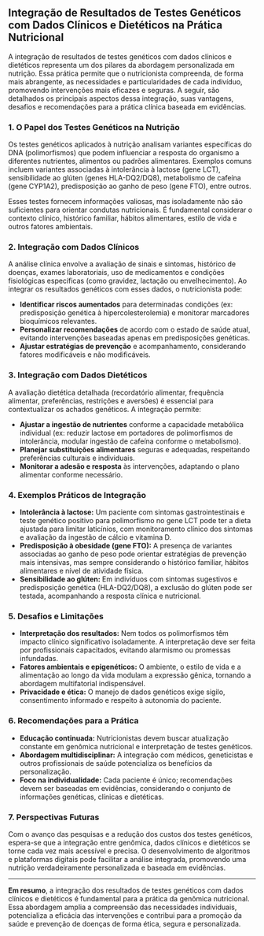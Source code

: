
## Integração de Resultados de Testes Genéticos com Dados Clínicos e Dietéticos na Prática Nutricional

A integração de resultados de testes genéticos com dados clínicos e dietéticos representa um dos pilares da abordagem personalizada em nutrição. Essa prática permite que o nutricionista compreenda, de forma mais abrangente, as necessidades e particularidades de cada indivíduo, promovendo intervenções mais eficazes e seguras. A seguir, são detalhados os principais aspectos dessa integração, suas vantagens, desafios e recomendações para a prática clínica baseada em evidências.

### 1. O Papel dos Testes Genéticos na Nutrição

Os testes genéticos aplicados à nutrição analisam variantes específicas do DNA (polimorfismos) que podem influenciar a resposta do organismo a diferentes nutrientes, alimentos ou padrões alimentares. Exemplos comuns incluem variantes associadas à intolerância à lactose (gene LCT), sensibilidade ao glúten (genes HLA-DQ2/DQ8), metabolismo de cafeína (gene CYP1A2), predisposição ao ganho de peso (gene FTO), entre outros.

Esses testes fornecem informações valiosas, mas isoladamente não são suficientes para orientar condutas nutricionais. É fundamental considerar o contexto clínico, histórico familiar, hábitos alimentares, estilo de vida e outros fatores ambientais.

### 2. Integração com Dados Clínicos

A análise clínica envolve a avaliação de sinais e sintomas, histórico de doenças, exames laboratoriais, uso de medicamentos e condições fisiológicas específicas (como gravidez, lactação ou envelhecimento). Ao integrar os resultados genéticos com esses dados, o nutricionista pode:

- **Identificar riscos aumentados** para determinadas condições (ex: predisposição genética à hipercolesterolemia) e monitorar marcadores bioquímicos relevantes.
- **Personalizar recomendações** de acordo com o estado de saúde atual, evitando intervenções baseadas apenas em predisposições genéticas.
- **Ajustar estratégias de prevenção** e acompanhamento, considerando fatores modificáveis e não modificáveis.

### 3. Integração com Dados Dietéticos

A avaliação dietética detalhada (recordatório alimentar, frequência alimentar, preferências, restrições e aversões) é essencial para contextualizar os achados genéticos. A integração permite:

- **Ajustar a ingestão de nutrientes** conforme a capacidade metabólica individual (ex: reduzir lactose em portadores de polimorfismos de intolerância, modular ingestão de cafeína conforme o metabolismo).
- **Planejar substituições alimentares** seguras e adequadas, respeitando preferências culturais e individuais.
- **Monitorar a adesão e resposta** às intervenções, adaptando o plano alimentar conforme necessário.

### 4. Exemplos Práticos de Integração

- **Intolerância à lactose:** Um paciente com sintomas gastrointestinais e teste genético positivo para polimorfismo no gene LCT pode ter a dieta ajustada para limitar laticínios, com monitoramento clínico dos sintomas e avaliação da ingestão de cálcio e vitamina D.
- **Predisposição à obesidade (gene FTO):** A presença de variantes associadas ao ganho de peso pode orientar estratégias de prevenção mais intensivas, mas sempre considerando o histórico familiar, hábitos alimentares e nível de atividade física.
- **Sensibilidade ao glúten:** Em indivíduos com sintomas sugestivos e predisposição genética (HLA-DQ2/DQ8), a exclusão do glúten pode ser testada, acompanhando a resposta clínica e nutricional.

### 5. Desafios e Limitações

- **Interpretação dos resultados:** Nem todos os polimorfismos têm impacto clínico significativo isoladamente. A interpretação deve ser feita por profissionais capacitados, evitando alarmismo ou promessas infundadas.
- **Fatores ambientais e epigenéticos:** O ambiente, o estilo de vida e a alimentação ao longo da vida modulam a expressão gênica, tornando a abordagem multifatorial indispensável.
- **Privacidade e ética:** O manejo de dados genéticos exige sigilo, consentimento informado e respeito à autonomia do paciente.

### 6. Recomendações para a Prática

- **Educação continuada:** Nutricionistas devem buscar atualização constante em genômica nutricional e interpretação de testes genéticos.
- **Abordagem multidisciplinar:** A integração com médicos, geneticistas e outros profissionais de saúde potencializa os benefícios da personalização.
- **Foco na individualidade:** Cada paciente é único; recomendações devem ser baseadas em evidências, considerando o conjunto de informações genéticas, clínicas e dietéticas.

### 7. Perspectivas Futuras

Com o avanço das pesquisas e a redução dos custos dos testes genéticos, espera-se que a integração entre genômica, dados clínicos e dietéticos se torne cada vez mais acessível e precisa. O desenvolvimento de algoritmos e plataformas digitais pode facilitar a análise integrada, promovendo uma nutrição verdadeiramente personalizada e baseada em evidências.

---

**Em resumo**, a integração dos resultados de testes genéticos com dados clínicos e dietéticos é fundamental para a prática da genômica nutricional. Essa abordagem amplia a compreensão das necessidades individuais, potencializa a eficácia das intervenções e contribui para a promoção da saúde e prevenção de doenças de forma ética, segura e personalizada.
```
